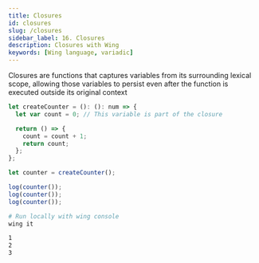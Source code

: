 ```yaml
---
title: Closures
id: closures
slug: /closures
sidebar_label: 16. Closures
description: Closures with Wing
keywords: [Wing language, variadic]
---
```


Closures are functions that captures variables from its surrounding lexical scope, allowing those variables to persist even after the function is executed outside its original context


```js playground example title="main.w"
let createCounter = (): (): num => {
  let var count = 0; // This variable is part of the closure

  return () => {
    count = count + 1;
    return count;
  };
};

let counter = createCounter();

log(counter());
log(counter());
log(counter());
```

```bash title="Wing console output"
# Run locally with wing console
wing it

1
2
3
```